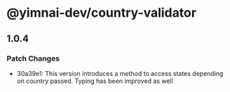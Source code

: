 # @yimnai-dev/country-validator

## 1.0.4

### Patch Changes

- 30a39e1: This version introduces a method to access states depending on country passed. Typing has been improved as well
